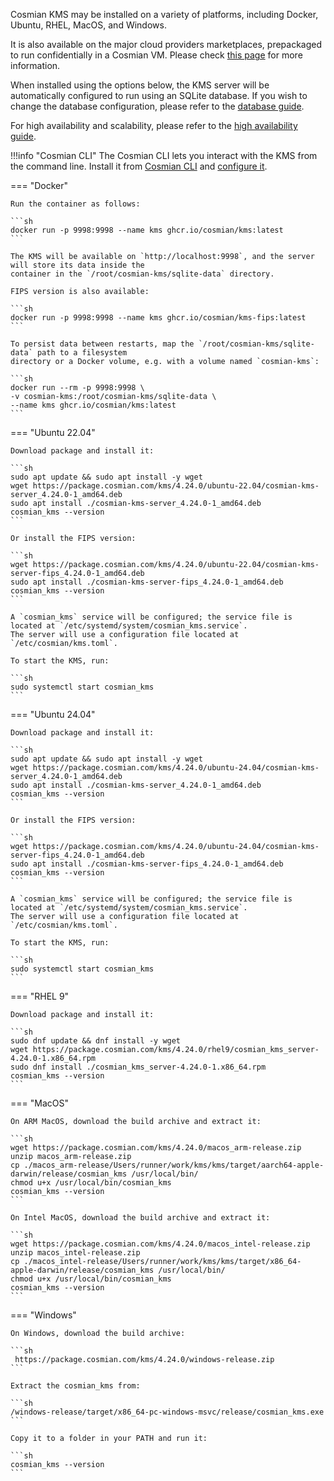 Cosmian KMS may be installed on a variety of platforms, including Docker, Ubuntu, RHEL, MacOS, and Windows.

It is also available on the major cloud providers marketplaces, prepackaged to run confidentially in a Cosmian VM.
Please check [this page](./marketplace_guide.md) for more information.

When installed using the options below, the KMS server will be automatically configured to run
using an SQLite database.
If you wish to change the database configuration, please refer to the [database guide](../database.md).

For high availability and scalability, please refer to the [high availability guide](./high_availability_mode.md).

!!!info "Cosmian CLI"
    The Cosmian CLI lets you interact with the KMS from the command line.
    Install it from [Cosmian CLI](https://package.cosmian.com/cli/)
    and [configure it](../../cosmian_cli/index.md).

=== "Docker"

    Run the container as follows:

    ```sh
    docker run -p 9998:9998 --name kms ghcr.io/cosmian/kms:latest
    ```

    The KMS will be available on `http://localhost:9998`, and the server will store its data inside the
    container in the `/root/cosmian-kms/sqlite-data` directory.

    FIPS version is also available:

    ```sh
    docker run -p 9998:9998 --name kms ghcr.io/cosmian/kms-fips:latest
    ```

    To persist data between restarts, map the `/root/cosmian-kms/sqlite-data` path to a filesystem
    directory or a Docker volume, e.g. with a volume named `cosmian-kms`:

    ```sh
    docker run --rm -p 9998:9998 \
    -v cosmian-kms:/root/cosmian-kms/sqlite-data \
    --name kms ghcr.io/cosmian/kms:latest
    ```

=== "Ubuntu 22.04"

    Download package and install it:

    ```sh
    sudo apt update && sudo apt install -y wget
    wget https://package.cosmian.com/kms/4.24.0/ubuntu-22.04/cosmian-kms-server_4.24.0-1_amd64.deb
    sudo apt install ./cosmian-kms-server_4.24.0-1_amd64.deb
    cosmian_kms --version
    ```

    Or install the FIPS version:

    ```sh
    wget https://package.cosmian.com/kms/4.24.0/ubuntu-22.04/cosmian-kms-server-fips_4.24.0-1_amd64.deb
    sudo apt install ./cosmian-kms-server-fips_4.24.0-1_amd64.deb
    cosmian_kms --version
    ```

    A `cosmian_kms` service will be configured; the service file is located at `/etc/systemd/system/cosmian_kms.service`.
    The server will use a configuration file located at `/etc/cosmian/kms.toml`.

    To start the KMS, run:

    ```sh
    sudo systemctl start cosmian_kms
    ```

=== "Ubuntu 24.04"

    Download package and install it:

    ```sh
    sudo apt update && sudo apt install -y wget
    wget https://package.cosmian.com/kms/4.24.0/ubuntu-24.04/cosmian-kms-server_4.24.0-1_amd64.deb
    sudo apt install ./cosmian-kms-server_4.24.0-1_amd64.deb
    cosmian_kms --version
    ```

    Or install the FIPS version:

    ```sh
    wget https://package.cosmian.com/kms/4.24.0/ubuntu-24.04/cosmian-kms-server-fips_4.24.0-1_amd64.deb
    sudo apt install ./cosmian-kms-server-fips_4.24.0-1_amd64.deb
    cosmian_kms --version
    ```

    A `cosmian_kms` service will be configured; the service file is located at `/etc/systemd/system/cosmian_kms.service`.
    The server will use a configuration file located at `/etc/cosmian/kms.toml`.

    To start the KMS, run:

    ```sh
    sudo systemctl start cosmian_kms
    ```

=== "RHEL 9"

    Download package and install it:

    ```sh
    sudo dnf update && dnf install -y wget
    wget https://package.cosmian.com/kms/4.24.0/rhel9/cosmian_kms_server-4.24.0-1.x86_64.rpm
    sudo dnf install ./cosmian_kms_server-4.24.0-1.x86_64.rpm
    cosmian_kms --version
    ```

=== "MacOS"

    On ARM MacOS, download the build archive and extract it:

    ```sh
    wget https://package.cosmian.com/kms/4.24.0/macos_arm-release.zip
    unzip macos_arm-release.zip
    cp ./macos_arm-release/Users/runner/work/kms/kms/target/aarch64-apple-darwin/release/cosmian_kms /usr/local/bin/
    chmod u+x /usr/local/bin/cosmian_kms
    cosmian_kms --version
    ```

    On Intel MacOS, download the build archive and extract it:

    ```sh
    wget https://package.cosmian.com/kms/4.24.0/macos_intel-release.zip
    unzip macos_intel-release.zip
    cp ./macos_intel-release/Users/runner/work/kms/kms/target/x86_64-apple-darwin/release/cosmian_kms /usr/local/bin/
    chmod u+x /usr/local/bin/cosmian_kms
    cosmian_kms --version
    ```

=== "Windows"

    On Windows, download the build archive:

    ```sh
     https://package.cosmian.com/kms/4.24.0/windows-release.zip
    ```

    Extract the cosmian_kms from:

    ```sh
    /windows-release/target/x86_64-pc-windows-msvc/release/cosmian_kms.exe
    ```

    Copy it to a folder in your PATH and run it:

    ```sh
    cosmian_kms --version
    ```
